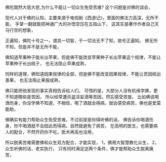 佛陀既然大慈大悲,为什么不能让一切众生免受苦难?
这个问题是对佛的误会，

现代人对于佛的认知，主要来源于电视剧《西游记》，里面的佛法力高深，无所不能，
手掌一翻就能把神通广大的孙悟空压在五指山下，
这其实是著作作者自己天马行空的想象，

正遍知，佛陀十号之一，谓具一切智，于一切法无不了知，故号正遍知。
佛无所不知，但是并不是无所不能，

佛知道苹果种子能长出苹果，但是佛不能改变苹果种子长出苹果这个规律，不能让苹果种子长出桃子，
也无法阻止苹果成熟，

同样的道理，佛知道因果规律的全部，但是佛不能改变因果规律，不能让苦因结出善果，
也无法阻止果报成熟，

佛只能把他发现的事实真相告诉给人们，
可惜的是，大部分人没有机缘学佛，更不知道哪些是苦因，
所以经常遭杀盗淫妄酒等苦因，然后感受苦报，
比如佛说喝酒伤身，你没学佛不知道，不相信，喝了酒就会得病，就会感受病苦，佛也是爱莫能助，

佛确实有能力帮助众生免受苦难，不过前提是你得听佛的话，
佛告诉你喝酒伤身，你不喝酒就不会因此而得病，自然就避免了病苦，
在高明的医生，也需要病人的配合，不然开药你不吃，医术再高也没用，

所以脱离苦难需要佛和众生双方配合，才能实现，
1，佛用大智慧教化众生，
2，众生听佛的话，老实执行，
只有同时满足这两个条件，佛才能帮助众生脱离痛苦。
